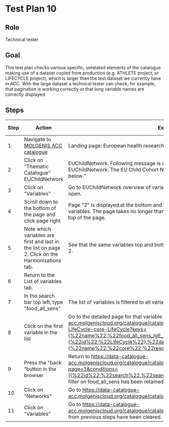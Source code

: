 # Test Plan 10

## Role

Technical tester

## Goal

This test plan checks various specific, unrelated elements of the catalogue making use of
a dataset copied from production (e.g. ATHLETE project, or LIFECYCLE project),
which is larger than the test dataset we currently have in ACC.
With the large dataset a technical tester can check, for example, that pagination is working correctly
or that long variable names are correctly displayed.

## Steps

| Step | Action | Expected result | Github bug/issue | Playwright test |
| ---- | ------ | --------------- | ---------------- | --------------- |
| 1 | Navigate to [MOLGENIS ACC catalogue](https://data-catalogue-acc.molgeniscloud.org/catalogue/catalogue) | Landing page: European health research data and sample catalogue | | |
| 2 | Click on "Thematic Catalogue" EUChildNetwork|EUChildNetwork. Following message is displayed: "Welcome to the catalogue of EUChildNetwork: The EU Child Cohort Network. Select one of the content categories listed below." | | |
| 3 | Click on "Variables"|Go to EUChildNetwork overview of variables. The page takes no longer than 1 second to open. | | |
| 4 | Scroll down to the bottom of the page and click page right|Page "2" is displayed at the bottom and the list of variables changes to reflect page 2 of the variables. The page takes no longer than 1 second to update. The user is returned to the top of the page. | | |
| 5 | Note which variables are first and last in the list on page 2. Click on the Harmonisations tab. | See that the same variables top and bottom are shown in the harmonisation matrix for page 2. | | |
| 6 | Return to the List of variables tab. | | | |
| 7 |In the search bar top left, type "food_all_sens"|The list of variables is filtered to all variables with the name starting "food_all_sens" (16). | | |
| 8| Click on the first variable in the list| Go to the detailed page for that variable (<https://data-catalogue-acc.molgeniscloud.org/catalogue/catalogue/EUChildNetwork/variables/food_all_sens_IgE_-LifeCycle-core-LifeCycle?keys={%22name%22:%22food_all_sens_IgE_%22,%22resource%22:{%22id%22:%22LifeCycle%22},%22dataset%22:{%22name%22:%22core%22,%22resource%22:{%22id%22:%22LifeCycle%22}}}>) | | |
| 9 |Press the "back "button in the browser | Return to <https://data-catalogue-acc.molgeniscloud.org/catalogue/catalogue/EUChildNetwork/variables?page=1&conditions=[{%22id%22:%22search%22,%22search%22:%22food_all_sens%22}]>] and see that the filter on food_all_sens has been retained (16 variables are displayed). | | |
| 10 |Click on "Networks"| Go to <https://data-catalogue-acc.molgeniscloud.org/catalogue/catalogue/EUChildNetwork/networks> | | |
| 11 |Click on "Variables" | Go to <https://data-catalogue-acc.molgeniscloud.org/catalogue/catalogue/EUChildNetwork/variables>. See that all filters from previous steps have been cleared. | | |
